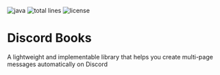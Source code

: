 ![java](https://img.shields.io/badge/java-%23ED8B00.svg?style=flat&logo=java&logoColor=white) ![total lines](https://img.shields.io/tokei/lines/github/frequential/discord-books) ![license](https://img.shields.io/github/license/frequential/discord-books)
# Discord Books
A lightweight and implementable library that helps you create multi-page messages automatically on Discord
